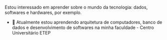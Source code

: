 Estou interessado em aprender sobre o mundo da tecnologia: dados, softwares e hardwares, por exemplo.
- 🌱 Atualmente estou aprendendo arquitetura de computadores, banco de dados e desenvolvimento de softwares na minha faculdade - Centro Universitário ETEP
